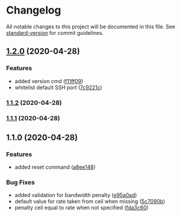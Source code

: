 # Changelog

All notable changes to this project will be documented in this file. See [standard-version](https://github.com/conventional-changelog/standard-version) for commit guidelines.

## [1.2.0](https://github.com/ciokan/shaper/compare/v1.1.2...v1.2.0) (2020-04-28)


### Features

* added version cmd ([f11ff09](https://github.com/ciokan/shaper/commit/f11ff099f88e6ef79daacbc0e34099bb4e1eb70b))
* whitelist default SSH port ([7c9221c](https://github.com/ciokan/shaper/commit/7c9221c79b13d0fea02ff4f14bd7ab3cb631f5fb))

### [1.1.2](https://github.com/ciokan/shaper/compare/v1.1.1...v1.1.2) (2020-04-28)

### [1.1.1](https://github.com/ciokan/shaper/compare/v1.1.0...v1.1.1) (2020-04-28)

## 1.1.0 (2020-04-28)


### Features

* added reset command ([a8ee148](https://github.com/ciokan/shaper/commit/a8ee148d04c525a37e5d20389b808076463de76c))


### Bug Fixes

* added validation for bandwidth penalty ([e95a0ad](https://github.com/ciokan/shaper/commit/e95a0ad74f46d49b7f67213a6432bad04873907a))
* default value for rate taken from ceil when missing ([5c7090b](https://github.com/ciokan/shaper/commit/5c7090be2f8143575e0a73ec2b0c1adcd5418b2f))
* penalty ceil equal to rate when not specified ([fda3c60](https://github.com/ciokan/shaper/commit/fda3c602b7432c33632ce82d453c3d41c5b9de86))
